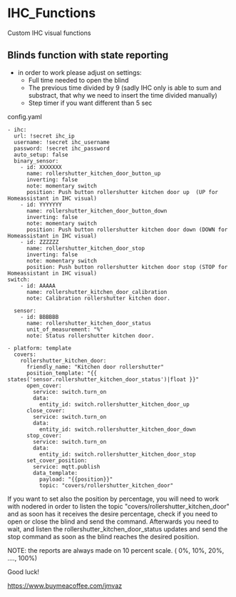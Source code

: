 # IHC_Functions
Custom IHC visual functions

## Blinds function with state reporting
  - in order to work please adjust on settings:
    - Full time needed to open the blind
    - The previous time divided by 9 (sadly IHC only is able to sum and substract, that why we need to insert the time divided manually)
    - Step timer if you want different than 5 sec

config.yaml 
```
- ihc:
  url: !secret ihc_ip
  username: !secret ihc_username
  password: !secret ihc_password
  auto_setup: false
  binary_sensor:
    - id: XXXXXXX
      name: rollershutter_kitchen_door_button_up
      inverting: false
      note: momentary switch
      position: Push button rollershutter kitchen door up  (UP for Homeassistant in IHC visual)
    - id: YYYYYYY
      name: rollershutter_kitchen_door_button_down
      inverting: false
      note: momentary switch
      position: Push button rollershutter kitchen door down (DOWN for Homeassistant in IHC visual)
    - id: ZZZZZZ
      name: rollershutter_kitchen_door_stop
      inverting: false
      note: momentary switch
      position: Push button rollershutter kitchen door stop (STOP for Homeassistant in IHC visual)
switch:
    - id: AAAAA
      name: rollershutter_kitchen_door_calibration
      note: Calibration rollershutter kitchen door.

  sensor:
    - id: BBBBBB
      name: rollershutter_kitchen_door_status
      unit_of_measurement: "%"
      note: Status rollershutter kitchen door.

- platform: template
  covers:
    rollershutter_kitchen_door:
      friendly_name: "Kitchen door rollershutter"
      position_template: "{{ states('sensor.rollershutter_kitchen_door_status')|float }}"
      open_cover:
        service: switch.turn_on
        data:
          entity_id: switch.rollershutter_kitchen_door_up
      close_cover:
        service: switch.turn_on
        data:
          entity_id: switch.rollershutter_kitchen_door_down
      stop_cover:
        service: switch.turn_on
        data:
          entity_id: switch.rollershutter_kitchen_door_stop
      set_cover_position:
        service: mqtt.publish
        data_template:
          payload: "{{position}}"
          topic: "covers/rollershutter_kitchen_door"

```

If you want to set also the position by percentage, you will need to work with nodered in order to listen the topic "covers/rollershutter_kitchen_door" and as soon has it receives the desire percentage, check if you need to open or close the blind and send the command. Afterwards you need to wait, and listen the rollershutter_kitchen_door_status updates and send the stop command as soon as the blind reaches the desired position.

NOTE: the reports are always made on 10 percent scale. ( 0%, 10%, 20%, ...., 100%)

Good luck!

https://www.buymeacoffee.com/jmvaz
